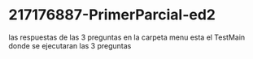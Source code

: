 # 217176887-PrimerParcial-ed2
las respuestas de las 3 preguntas
en la carpeta menu esta el TestMain donde se ejecutaran las 3 preguntas
